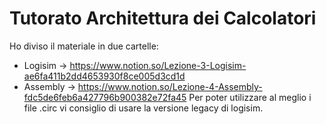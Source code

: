 # Tutorato Architettura dei Calcolatori
Ho diviso il materiale in due cartelle:
- Logisim -> https://www.notion.so/Lezione-3-Logisim-ae6fa411b2dd4653930f8ce005d3cd1d
- Assembly -> https://www.notion.so/Lezione-4-Assembly-fdc5de6feb6a427796b900382e72fa45
Per poter utilizzare al meglio i file .circ vi consiglio di usare la versione legacy di logisim.
